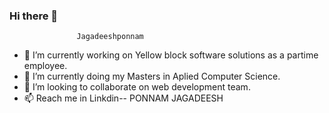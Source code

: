 ### Hi there 👋
                   Jagadeeshponnam 
- 🔭 I’m currently working on Yellow block software solutions as a partime employee.
- 🌱 I’m currently doing my Masters in Aplied Computer Science.
- 👯 I’m looking to collaborate on web development team.
- 📫 Reach me in Linkdin-- PONNAM JAGADEESH


